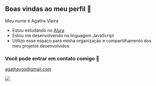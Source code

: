 ## Boas vindas ao meu perfil 💙

Meu nome é Agatha Vieira 

- Estou estudando no [Alura](https://www.alura.com.br)
- Estou me desenvolvendo na linguagem JavaScript
- Utilizo esse espaço para minha organização e compartilhamento dos meu projetos desenvolvidos

### Você pode entrar em contato comigo 📩

agathavgo@gmail.com


![](https://media1.tenor.com/m/yYs3rlgP4qQAAAAd/keanu-keanu-reeves.gif)
